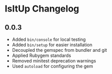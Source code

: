 # IsItUp Changelog

## 0.0.3
- Added `bin/console` for local testing
- Added `bin/setup` for easier installation
- Decoupled the gemspec from bundler and git
- Applied Rubygem standards
- Removed minitest deprecation warnings
- Used `autoload` for configuring the gem
